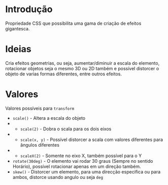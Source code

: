 # Introdução

Propriedade CSS que possibilita uma gama de criação de efeitos gigantesca.

# Ideias

Cria efeitos geometrias, ou seja, aumentar/diminuir a escala do elemento, rotacionar objetos seja o mesmo 3D ou 2D também e possível distorcer o objeto de varias formas diferentes, entre outros efeitos.

# Valores

Valores possíveis para `transform`  
- `scale()` - Altera a escala do objeto
- - `scale(2)` - Dobra o scala para os dois eixos
- - `scale(x, y)` - Possível distorcer a scala com valores diferentes para ângulos diferentes
- - `scaleX(2)` - Somente no eixo X, também possível para o Y
- `rotate(30deg)` - O elemento vai rodar 30 graus (Sempre no sentido Horário), possível rotacionar apenas em um direção também.
- `skew()` - Distorcer um elemento, para uma direcção especifica ou para ambos, distorce usando angulo ou seja `deg`
